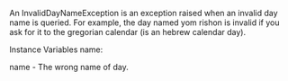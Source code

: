 An InvalidDayNameException is an exception raised when an invalid day name is queried. For example, the day named yom rishon is invalid if you ask for it to the gregorian calendar (is an hebrew calendar day).

Instance Variables
	name:		<String>

name
	- The wrong name of day.
